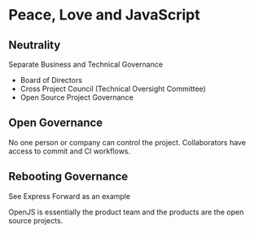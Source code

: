 # Peace, Love and JavaScript

## Neutrality
Separate Business and Technical Governance
  - Board of Directors
  - Cross Project Council (Technical Oversight Committee)
  - Open Source Project Governance

## Open Governance
No one person or company can control the project.
Collaborators have access to commit and CI workflows.

## Rebooting Governance
See Express Forward as an example

OpenJS is essentially the product team and the products are the open source projects.
